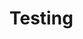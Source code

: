 <html>
<Head lang="en">
<meta charset="proxima nova">
  <Title>Seeking Consilience</Title>
</Head>
<Body>
  <h1>Testing</h1>
</Body>
</html>
